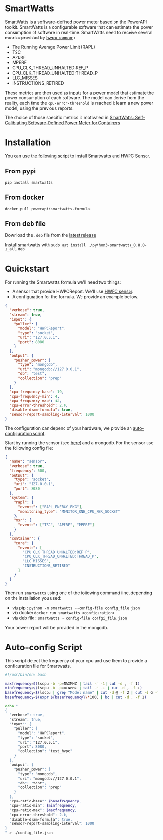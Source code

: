 # SmartWatts

SmartWatts is a software-defined power meter based on the PowerAPI toolkit.
SmartWatts is a configurable software that can estimate the power consumption of
software in real-time.
SmartWatts need to receive several metrics provided by
[hwpc-sensor](https://github.com/powerapi-ng/hwpc-sensor) :

- The Running Average Power Limit (RAPL)
- TSC
- APERF
- MPERF
- CPU_CLK_THREAD_UNHALTED:REF_P
- CPU_CLK_THREAD_UNHALTED:THREAD_P
- LLC_MISSES
- INSTRUCTIONS_RETIRED

These metrics are then used as inputs for a power model that estimate the power
consumption of each software.
The model can derive from the reality, each time the `cpu-error-threshold` is
reached it learn a new power model, using the previous reports.

The choice of those specific metrics is motivated in [SmartWatts: Self-Calibrating
Software-Defined Power Meter for Containers](https://hal.inria.fr/hal-02470128)

# Installation

You can use [the following script](./script/smartwatts_install.sh) to install Smartwatts and HWPC Sensor.

## From pypi

`pip install smartwatts`

## From docker

`docker pull powerapi/smartwatts-formula`

## From deb file

Download the `.deb` file from the [latest
release](https://github.com/powerapi-ng/smartwatts-formula/releases)

Install smartwatts with `sudo apt install ./python3-smartwatts_0.8.0-1_all.deb`

# Quickstart

For running the Smartwatts formula we'll need two things:

- A sensor that provide HWPCReport. We'll use [HWPC sensor](./hwpc-sensor.md).
- A configuration for the formula. We provide an example bellow.

```json
{
  "verbose": true,
  "stream": true,
  "input": {
    "puller": {
      "model": "HWPCReport",
      "type": "socket",
      "uri": "127.0.0.1",
      "port": 8080
    }
  },
  "output": {
    "pusher_power": {
      "type": "mongodb",
      "uri": "mongodb://127.0.0.1",
      "db": "test",
      "collection": "prep"
    }
  },
  "cpu-frequency-base": 19,
  "cpu-frequency-min": 4,
  "cpu-frequency-max": 42,
  "cpu-error-threshold": 2.0,
  "disable-dram-formula": true,
  "sensor-report-sampling-interval": 1000
}
```

The configuration can depend of your hardware, we provide an [auto-configuration
script](./smartwatts_auto_config.md).

Start by running the sensor (see [here](./hwpc-sensor-quickstart.md)) and a
mongodb.
For the sensor use the following config file:

```json
{
  "name": "sensor",
  "verbose": true,
  "frequency": 500,
  "output": {
    "type": "socket",
    "uri": "127.0.0.1",
    "port": 8080
  },
  "system": {
    "rapl": {
      "events": ["RAPL_ENERGY_PKG"],
      "monitoring_type": "MONITOR_ONE_CPU_PER_SOCKET"
    },
    "msr": {
      "events": ["TSC", "APERF", "MPERF"]
    }
  },
  "container": {
    "core": {
      "events": [
        "CPU_CLK_THREAD_UNHALTED:REF_P",
        "CPU_CLK_THREAD_UNHALTED:THREAD_P",
        "LLC_MISSES",
        "INSTRUCTIONS_RETIRED"
      ]
    }
  }
}
```

Then run `smartwatts` using one of the following command line, depending on
the installation you used:

- via pip : `python -m smartwatts --config-file config_file.json`
- via docker `docker run smartwatts <configuration>`
- via deb file : `smartwatts --config-file confgi_file.json`

Your power report will be provided in the mongodb.

# Auto-config Script

This script detect the frequency of your cpu and use them to provide a
configuration file for Smartwatts.

```sh
#!/usr/bin/env bash

maxfrequency=$(lscpu -b -p=MAXMHZ | tail -n -1| cut -d , -f 1)
minfrequency=$(lscpu -b -p=MINMHZ | tail -n -1 | cut -d , -f 1)
basefrequency=$(lscpu | grep "Model name" | cut -d @ -f 2 | cut -d G -f 1)
basefrequency=$(expr ${basefrequency}\*1000 | bc | cut -d . -f 1)

echo "
{
  "verbose": true,
  "stream": true,
  "input": {
    "puller": {
      "model": "HWPCReport",
      "type": "socket",
      "uri": "127.0.0.1",
      "port": 8080,
      "collection": "test_hwpc"
    }
  },
  "output": {
    "pusher_power": {
      "type": "mongodb",
      "uri": "mongodb://127.0.0.1",
      "db": "test",
      "collection": "prep"
    }
  },
  "cpu-ratio-base": $basefrequency,
  "cpu-ratio-min": $minfrequency,
  "cpu-ratio-max": $maxfrequency,
  "cpu-error-threshold": 2.0,
  "disable-dram-formula": true,
  "sensor-report-sampling-interval": 1000
}
" > ./config_file.json

```
